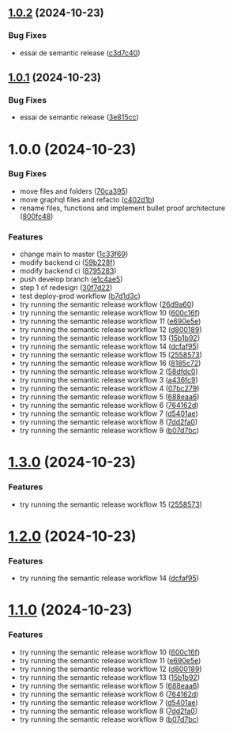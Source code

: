 ## [1.0.2](https://github.com/PierreQuignon/Filehub/compare/v1.0.1...v1.0.2) (2024-10-23)


### Bug Fixes

* essai de semantic release ([c3d7c40](https://github.com/PierreQuignon/Filehub/commit/c3d7c40a929606e1d0b276a829aa7a912dd891ab))

## [1.0.1](https://github.com/PierreQuignon/Filehub/compare/v1.0.0...v1.0.1) (2024-10-23)


### Bug Fixes

* essai de semantic release ([3e815cc](https://github.com/PierreQuignon/Filehub/commit/3e815ccab9eb91fe9cc682dd6ff93196c02586b6))

# 1.0.0 (2024-10-23)


### Bug Fixes

* move files and folders ([70ca395](https://github.com/PierreQuignon/Filehub/commit/70ca395ad9054f757f82faab69904b0f7c8601f3))
* move graphql files and refacto ([c402d1b](https://github.com/PierreQuignon/Filehub/commit/c402d1b3106a192bb87798974e223d7578df31a3))
* rename files, functions and implement bullet proof architecture ([800fc48](https://github.com/PierreQuignon/Filehub/commit/800fc4823724dd3d0fc8082aac0794490ebc47cb))


### Features

* change main to master ([1c33f69](https://github.com/PierreQuignon/Filehub/commit/1c33f69d28944c5cb31bfc53702454e4c4583ced))
* modify backend ci ([59b228f](https://github.com/PierreQuignon/Filehub/commit/59b228f8ca612e79edc361513689e4739b2244a6))
* modify backend ci ([8795283](https://github.com/PierreQuignon/Filehub/commit/8795283994d0259abb0454af493f63eefbd2ef9f))
* push develop branch ([e1c4ae5](https://github.com/PierreQuignon/Filehub/commit/e1c4ae5efb94b7881834a198e9df30c7071a0a86))
* step 1 of redesign ([30f7d22](https://github.com/PierreQuignon/Filehub/commit/30f7d22d15bb1d244d7865bc3acd5b6af0d69468))
* test deploy-prod workflow ([b7d1d3c](https://github.com/PierreQuignon/Filehub/commit/b7d1d3cbe6a013c40a074739aab33f71dc6e7e22))
* try running the semantic release workflow ([26d9a60](https://github.com/PierreQuignon/Filehub/commit/26d9a6090e9fd87f82c5247b6fda1e3559215451))
* try running the semantic release workflow 10 ([600c16f](https://github.com/PierreQuignon/Filehub/commit/600c16f887c72776ed54848643eab18e0805d7d0))
* try running the semantic release workflow 11 ([e690e5e](https://github.com/PierreQuignon/Filehub/commit/e690e5ee8045338f61930d7e38fc141d92bfe5a5))
* try running the semantic release workflow 12 ([d800189](https://github.com/PierreQuignon/Filehub/commit/d800189f25ed1ff35cf0f9bdbb2d7157d37a270d))
* try running the semantic release workflow 13 ([15b1b92](https://github.com/PierreQuignon/Filehub/commit/15b1b9268a0c6bcd45adb20ee089ca773c0e4dd4))
* try running the semantic release workflow 14 ([dcfaf95](https://github.com/PierreQuignon/Filehub/commit/dcfaf952553aed133a999f1e63e3296caa853bab))
* try running the semantic release workflow 15 ([2558573](https://github.com/PierreQuignon/Filehub/commit/25585739ae8c9206d576e12d0ce08b21672c964a))
* try running the semantic release workflow 16 ([8185c72](https://github.com/PierreQuignon/Filehub/commit/8185c72d32acb802a0a53336d0a01b1ba8416d74))
* try running the semantic release workflow 2 ([58dfdc0](https://github.com/PierreQuignon/Filehub/commit/58dfdc03d304b9c06551462b5b4cf08127e86762))
* try running the semantic release workflow 3 ([a436fc9](https://github.com/PierreQuignon/Filehub/commit/a436fc97b5a7858a37e8343ff37f643dea012727))
* try running the semantic release workflow 4 ([07bc279](https://github.com/PierreQuignon/Filehub/commit/07bc279e4db3e422c68d00b10973f764fd1fa030))
* try running the semantic release workflow 5 ([688eaa6](https://github.com/PierreQuignon/Filehub/commit/688eaa6b7441a4a2c1ed585492b57f073d1a1e64))
* try running the semantic release workflow 6 ([764162d](https://github.com/PierreQuignon/Filehub/commit/764162d2b4d2d70d15a01187fe560da3f9e7e8b9))
* try running the semantic release workflow 7 ([d5401ae](https://github.com/PierreQuignon/Filehub/commit/d5401ae706da6bcba5e65322c9720d65e093809c))
* try running the semantic release workflow 8 ([7dd2fa0](https://github.com/PierreQuignon/Filehub/commit/7dd2fa03c9ef64c8098f659ab5eee6f77fc5cce4))
* try running the semantic release workflow 9 ([b07d7bc](https://github.com/PierreQuignon/Filehub/commit/b07d7bc9e8bc8d5609ca4688835e5594533ddf77))

# [1.3.0](https://github.com/PierreQuignon/Filehub/compare/v1.2.0...v1.3.0) (2024-10-23)


### Features

* try running the semantic release workflow 15 ([2558573](https://github.com/PierreQuignon/Filehub/commit/25585739ae8c9206d576e12d0ce08b21672c964a))

# [1.2.0](https://github.com/PierreQuignon/Filehub/compare/v1.1.0...v1.2.0) (2024-10-23)


### Features

* try running the semantic release workflow 14 ([dcfaf95](https://github.com/PierreQuignon/Filehub/commit/dcfaf952553aed133a999f1e63e3296caa853bab))

# [1.1.0](https://github.com/PierreQuignon/Filehub/compare/v1.0.0...v1.1.0) (2024-10-23)


### Features

* try running the semantic release workflow 10 ([600c16f](https://github.com/PierreQuignon/Filehub/commit/600c16f887c72776ed54848643eab18e0805d7d0))
* try running the semantic release workflow 11 ([e690e5e](https://github.com/PierreQuignon/Filehub/commit/e690e5ee8045338f61930d7e38fc141d92bfe5a5))
* try running the semantic release workflow 12 ([d800189](https://github.com/PierreQuignon/Filehub/commit/d800189f25ed1ff35cf0f9bdbb2d7157d37a270d))
* try running the semantic release workflow 13 ([15b1b92](https://github.com/PierreQuignon/Filehub/commit/15b1b9268a0c6bcd45adb20ee089ca773c0e4dd4))
* try running the semantic release workflow 5 ([688eaa6](https://github.com/PierreQuignon/Filehub/commit/688eaa6b7441a4a2c1ed585492b57f073d1a1e64))
* try running the semantic release workflow 6 ([764162d](https://github.com/PierreQuignon/Filehub/commit/764162d2b4d2d70d15a01187fe560da3f9e7e8b9))
* try running the semantic release workflow 7 ([d5401ae](https://github.com/PierreQuignon/Filehub/commit/d5401ae706da6bcba5e65322c9720d65e093809c))
* try running the semantic release workflow 8 ([7dd2fa0](https://github.com/PierreQuignon/Filehub/commit/7dd2fa03c9ef64c8098f659ab5eee6f77fc5cce4))
* try running the semantic release workflow 9 ([b07d7bc](https://github.com/PierreQuignon/Filehub/commit/b07d7bc9e8bc8d5609ca4688835e5594533ddf77))
